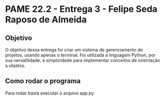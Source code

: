# PAME 22.2 - Entrega 3 - Felipe Seda Raposo de Almeida
## Objetivo
O objetivo dessa entrega foi criar um sistema de gerenciamento de projetos, usando apenas o terminal. Foi utilizada a linguagem Python, por sua versatilidade, e simplicidade para implementar conceitos de orientação a objetos.

## Como rodar o programa
Para rodar basta executar o arquivo app.py
